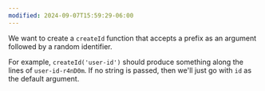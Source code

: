 ```yaml
---
modified: 2024-09-07T15:59:29-06:00
---
```

We want to create a `createId` function that accepts a prefix as an argument followed by a random identifier.

For example, `createId('user-id')` should produce something along the lines of `user-id-r4nD0m`. If no string is passed, then we'll just go with `id` as the default argument.
